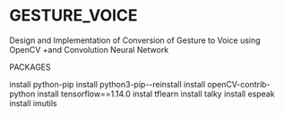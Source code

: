 # GESTURE_VOICE
Design and Implementation of Conversion of Gesture to Voice using OpenCV  +and Convolution Neural Network




PACKAGES

install python-pip
install python3-pip--reinstall
install openCV-contrib-python
install tensorflow==1.14.0
instal tflearn
install talky
install espeak
install imutils







